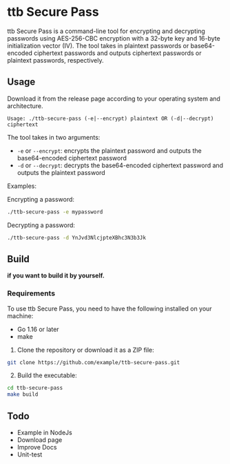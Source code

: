 # ttb Secure Pass

ttb Secure Pass is a command-line tool for encrypting and decrypting passwords using AES-256-CBC encryption with a 32-byte key and 16-byte initialization vector (IV). The tool takes in plaintext passwords or base64-encoded ciphertext passwords and outputs ciphertext passwords or plaintext passwords, respectively.

## Usage

Download it from the release page according to your operating system and architecture.

```
Usage: ./ttb-secure-pass (-e|--encrypt) plaintext OR (-d|--decrypt) ciphertext
```

The tool takes in two arguments:

- `-e` or `--encrypt`: encrypts the plaintext password and outputs the base64-encoded ciphertext password
- `-d` or `--decrypt`: decrypts the base64-encoded ciphertext password and outputs the plaintext password

Examples:

Encrypting a password:

```bash
./ttb-secure-pass -e mypassword
```

Decrypting a password:

```bash
./ttb-secure-pass -d YnJvd3NlcjpteXBhc3N3b3Jk
```

## Build

**if you want to build it by yourself.**

### Requirements

To use ttb Secure Pass, you need to have the following installed on your machine:

- Go 1.16 or later
- make

1. Clone the repository or download it as a ZIP file:

```bash
git clone https://github.com/example/ttb-secure-pass.git
```

2. Build the executable:

```bash
cd ttb-secure-pass
make build
```

## Todo

- Example in NodeJs
- Download page
- Improve Docs
- Unit-test

